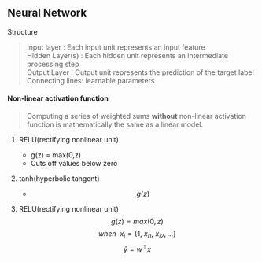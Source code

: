 ## Neural Network

Structure
> Input layer : Each input unit represents an input feature  
> Hidden Layer(s) : Each hidden unit represents an intermediate processing step  
> Output Layer : Output unit represents the prediction of the target label  
> Connecting lines: learnable parameters  

#### Non-linear activation function

> Computing a series of weighted sums **without** non-linear activation function is mathematically the same as a linear model.  

1. RELU(rectifying nonlinear unit)
    - g(z) = max(0,z)
    - Cuts off values below zero
2. tanh(hyperbolic tangent)
    - $$ g(z) $$

1. RELU(rectifying nonlinear unit)
$$ g(z) = max(0,z) $$
$$ when \ \ x_i = \{ 1,\ x_{i1},\ x_{i2},... \} $$
$$ \hat{y} = w^\top x $$